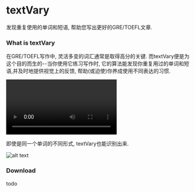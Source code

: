# textVary
发现重复使用的单词和短语, 帮助您写出更好的GRE/TOEFL文章.

### What is textVary

在GRE/TOEFL写作中, 灵活多变的词汇通常是取得高分的关键. 而textVary便是为这个目的而生的--当你使用它练习写作时, 它的算法能发现你重复用过的单词和短语,并及时地提供视觉上的反馈, 帮助(或迫使)你养成使用不同表达的习惯.

<video src="use_1.mov"></video>

即使是同一个单词的不同形式, textVary也能识别出来.

![alt text](different_forms.png)


### Download

todo